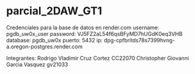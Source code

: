 ﻿# parcial_2DAW_GT1

Credenciales para la base de datos en render.com
username: pgdb_uw0x_user
password: VJ5FZ2aL54f6qsBFyMD7hUGdK0eq3VHB
database: pgdb_uw0x
puerto: 5432
ip: dpg-cpfbritds78s7399hvng-a.oregon-postgres.render.com


Integrantes: Rodrigo Vladimir Cruz Cortez CC22070 Christopher Giovanni Garcia Vasquez gv21033

